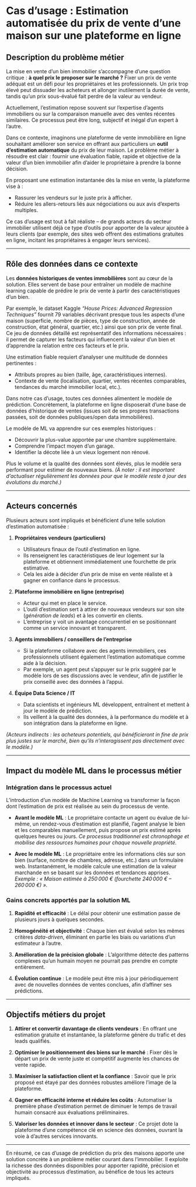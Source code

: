 # Cas d’usage : Estimation automatisée du prix de vente d’une maison sur une plateforme en ligne

## Description du problème métier

La mise en vente d’un bien immobilier s’accompagne d’une question critique : **à quel prix le proposer sur le marché ?** Fixer un prix de vente adéquat est un défi pour les propriétaires et les professionnels. Un prix trop élevé peut dissuader les acheteurs et allonger inutilement la durée de vente, tandis qu’un prix sous-évalué fait perdre de la valeur au vendeur.

Actuellement, l’estimation repose souvent sur l’expertise d’agents immobiliers ou sur la comparaison manuelle avec des ventes récentes similaires. Ce processus peut être long, subjectif et inégal d’un expert à l’autre.

Dans ce contexte, imaginons une plateforme de vente immobilière en ligne souhaitant améliorer son service en offrant aux particuliers un **outil d’estimation automatique** du prix de leur maison. Le problème métier à résoudre est clair : fournir une évaluation fiable, rapide et objective de la valeur d’un bien immobilier afin d’aider le propriétaire à prendre la bonne décision.

En proposant une estimation instantanée dès la mise en vente, la plateforme vise à :

- Rassurer les vendeurs sur le juste prix à afficher.
- Réduire les allers-retours liés aux négociations ou aux avis d’experts multiples.

Ce cas d’usage est tout à fait réaliste – de grands acteurs du secteur immobilier utilisent déjà ce type d’outils pour apporter de la valeur ajoutée à leurs clients (par exemple, des sites web offrent des estimations gratuites en ligne, incitant les propriétaires à engager leurs services).

---

## Rôle des données dans ce contexte

Les **données historiques de ventes immobilières** sont au cœur de la solution. Elles servent de base pour entraîner un modèle de machine learning capable de prédire le prix de vente à partir des caractéristiques d’un bien.

Par exemple, le dataset Kaggle _“House Prices: Advanced Regression Techniques”_ fournit 79 variables décrivant presque tous les aspects d’une maison (superficie, nombre de pièces, type de construction, année de construction, état général, quartier, etc.) ainsi que son prix de vente final. Ce jeu de données détaillé est représentatif des informations nécessaires : il permet de capturer les facteurs qui influencent la valeur d’un bien et d’apprendre la relation entre ces facteurs et le prix.

Une estimation fiable requiert d’analyser une multitude de données pertinentes :

- Attributs propres au bien (taille, âge, caractéristiques internes).
- Contexte de vente (localisation, quartier, ventes récentes comparables, tendances du marché immobilier local, etc.).

Dans notre cas d’usage, toutes ces données alimentent le modèle de prédiction. Concrètement, la plateforme en ligne disposerait d’une base de données d’historique de ventes (issues soit de ses propres transactions passées, soit de données publiques/open data immobilières).

Le modèle de ML va apprendre sur ces exemples historiques :

- Découvrir la plus-value apportée par une chambre supplémentaire.
- Comprendre l’impact moyen d’un garage.
- Identifier la décote liée à un vieux logement non rénové.

Plus le volume et la qualité des données sont élevés, plus le modèle sera performant pour estimer de nouveaux biens. _(À noter : il est important d’actualiser régulièrement les données pour que le modèle reste à jour des évolutions du marché.)_

---

## Acteurs concernés

Plusieurs acteurs sont impliqués et bénéficient d’une telle solution d’estimation automatisée :

1. **Propriétaires vendeurs (particuliers)**

   - Utilisateurs finaux de l’outil d’estimation en ligne.
   - Ils renseignent les caractéristiques de leur logement sur la plateforme et obtiennent immédiatement une fourchette de prix estimative.
   - Cela les aide à décider d’un prix de mise en vente réaliste et à gagner en confiance dans le processus.

2. **Plateforme immobilière en ligne (entreprise)**

   - Acteur qui met en place le service.
   - L’outil d’estimation sert à attirer de nouveaux vendeurs sur son site (_génération de leads_) et à les convertir en clients.
   - L’entreprise y voit un avantage concurrentiel en se positionnant comme un service innovant et transparent.

3. **Agents immobiliers / conseillers de l’entreprise**

   - Si la plateforme collabore avec des agents immobiliers, ces professionnels utilisent également l’estimation automatique comme aide à la décision.
   - Par exemple, un agent peut s’appuyer sur le prix suggéré par le modèle lors de ses discussions avec le vendeur, afin de justifier le prix conseillé avec des données à l’appui.

4. **Équipe Data Science / IT**
   - Data scientists et ingénieurs ML développent, entraînent et mettent à jour le modèle de prédiction.
   - Ils veillent à la qualité des données, à la performance du modèle et à son intégration dans la plateforme en ligne.

_(Acteurs indirects : les acheteurs potentiels, qui bénéficieront in fine de prix plus justes sur le marché, bien qu’ils n’interagissent pas directement avec le modèle.)_

---

## Impact du modèle ML dans le processus métier

### Intégration dans le processus actuel

L’introduction d’un modèle de Machine Learning va transformer la façon dont l’estimation de prix est réalisée au sein du processus de vente.

- **Avant le modèle ML** :
  Le propriétaire contacte un agent ou évalue de lui-même, un rendez-vous d’estimation est planifié, l’agent analyse le bien et les comparables manuellement, puis propose un prix estimé après quelques heures ou jours.
  _Ce processus traditionnel est chronophage et mobilise des ressources humaines pour chaque nouvelle propriété._

- **Avec le modèle ML** :
  Le propriétaire entre les informations clés sur son bien (surface, nombre de chambres, adresse, etc.) dans un formulaire web.
  Instantanément, le modèle calcule une estimation de la valeur marchande en se basant sur les données et tendances apprises.
  _Exemple : « Maison estimée à 250 000 € (fourchette 240 000 € – 260 000 €) »._

### Gains concrets apportés par la solution ML

1. **Rapidité et efficacité** :
   Le délai pour obtenir une estimation passe de plusieurs jours à quelques secondes.

2. **Homogénéité et objectivité** :
   Chaque bien est évalué selon les mêmes critères _data-driven_, éliminant en partie les biais ou variations d’un estimateur à l’autre.

3. **Amélioration de la précision globale** :
   L’algorithme détecte des patterns complexes qu’un humain moyen ne pourrait pas prendre en compte entièrement.

4. **Évolution continue** :
   Le modèle peut être mis à jour périodiquement avec de nouvelles données de ventes conclues, afin d’affiner ses prédictions.

---

## Objectifs métiers du projet

1. **Attirer et convertir davantage de clients vendeurs** :
   En offrant une estimation gratuite et instantanée, la plateforme génère du trafic et des leads qualifiés.

2. **Optimiser le positionnement des biens sur le marché** :
   Fixer dès le départ un prix de vente juste et compétitif augmente les chances de vente rapide.

3. **Maximiser la satisfaction client et la confiance** :
   Savoir que le prix proposé est étayé par des données robustes améliore l’image de la plateforme.

4. **Gagner en efficacité interne et réduire les coûts** :
   Automatiser la première phase d’estimation permet de diminuer le temps de travail humain consacré aux évaluations préliminaires.

5. **Valoriser les données et innover dans le secteur** :
   Ce projet dote la plateforme d’une compétence clé en science des données, ouvrant la voie à d’autres services innovants.

---

En résumé, ce cas d’usage de prédiction du prix des maisons apporte une solution concrète à un problème métier courant dans l’immobilier. Il exploite la richesse des données disponibles pour apporter rapidité, précision et objectivité au processus d’estimation, au bénéfice de tous les acteurs impliqués.
